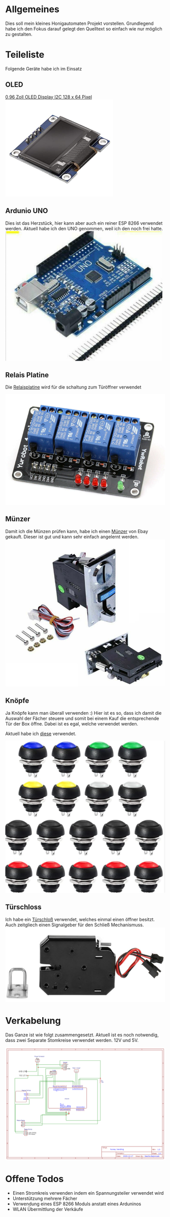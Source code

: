 # Allgemeines
Dies soll mein kleines Honigautomaten Projekt vorstellen. 
Grundlegend habe ich den Fokus darauf gelegt den Quelltext so einfach wie nur möglich zu gestalten.


# Teileliste
Folgende Geräte habe ich im Einsatz

## OLED 
[ 0,96 Zoll OLED Display I2C 128 x 64 Pixel](https://www.amazon.de/AZDelivery-Display-Arduino-Raspberry-gratis/dp/B01L9GC470/ref=pd_nav_hcs_rp_2?pd_rd_w=58E2g&pf_rd_p=beed161f-44e1-4e49-9307-12d032ddf97d&pf_rd_r=DNT987TSETN6W7Z4G179&pd_rd_r=ef147d6b-b653-4bab-b445-080992e55942&pd_rd_wg=LUVkn&pd_rd_i=B01L9GC470&psc=1)
![](img/oled.png)

## Ardunio UNO 
Dies ist das Herzstück, hier kann aber auch ein reiner ESP 8266 verwendet werden. 
Aktuell habe ich den UNO genommen, weil ich den noch frei hatte. 
![](img/Arduino.png)

## Relais Platine 

Die [Relaisplatine](https://www.ebay.de/itm/1-16-Kanal-Relais-Optokoppler-Modul-f%C3%BCr-Arduino-Raspberry-Relaiskarte-5-12-230V/353149007504?ssPageName=STRK%3AMEBIDX%3AIT&var=622346727351&_trksid=p2060353.m2749.l2649) wird für die schaltung zum Türöffner verwendet 

![](img/Releais.png)

## Münzer 
Damit ich die Münzen prüfen kann, habe ich einen [Münzer](https://www.ebay.de/itm/Multi-M%C3%BCnzpr%C3%BCfer-Auswahl-f%C3%BCr-Automaten-akzeptieren-6-Arten-von-M%C3%BCnzen-Euro-Coins/124268975741?ssPageName=STRK%3AMEBIDX%3AIT&_trksid=p2060353.m2749.l2649) von Ebay gekauft. Dieser ist gut und kann sehr einfach angelernt werden.
![](img/Muenzer.png)

## Knöpfe
Ja Knöpfe kann man überall verwenden :) Hier ist es so, dass ich damit die Auswahl der Fächer steuere und somit bei einem Kauf die entsprechende Tür der Box öffne.
Dabei ist es egal, welche verwendet werden. 

Aktuell habe ich [diese](https://www.amazon.de/gp/product/B07ZYJ6R6M/ref=ppx_yo_dt_b_asin_title_o04_s00?ie=UTF8&psc=1) verwendet.

![](img/Buttons.png)

## Türschloss
Ich habe ein [Türschloß](https://www.ebay.de/itm/Elektro-Magnetschloss-Elektrische-Verriegelung-Schrank-Schlossfalle-T%C3%BCr%C3%B6ffner/333597120726?ssPageName=STRK%3AMEBIDX%3AIT&_trksid=p2060353.m2749.l2649) verwendet, welches einmal einen öffner besitzt. Auch zeitgliech einen Signalgeber für den Schließ Mechanismuss. 
![](img/Lock.png)

# Verkabelung
Das Ganze ist wie folgt zusammengesetzt. Aktuell ist es noch notwendig, dass zwei Separate Stomkreise verwendet werden. 12V und 5V. 

![](img/Schematic_HoenyVending.png)

# Offene Todos

* Einen Stromkreis verwenden indem ein Spannungsteiler verwendet wird
* Unterstützung mehrere Fächer
* Verwendung eines ESP 8266 Moduls anstatt eines Arduninos
* WLAN Übermittlung der Verkäufe

